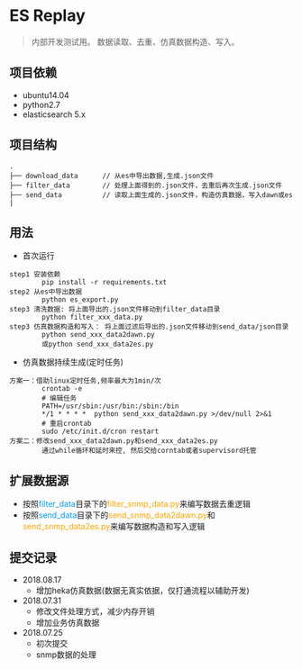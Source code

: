 # ES Replay
> 内部开发测试用。
> 数据读取、去重、仿真数据构造、写入。

## 项目依赖
* ubuntu14.04
* python2.7
* elasticsearch 5.x

## 项目结构
```
.
├── download_data      // 从es中导出数据,生成.json文件
├── filter_data        // 处理上面得到的.json文件，去重后再次生成.json文件
├── send_data          // 读取上面生成的.json文件，构造仿真数据，写入dawn或es
|
```

## 用法
* 首次运行
```
step1 安装依赖
		pip install -r requirements.txt
step2 从es中导出数据
		python es_export.py
step3 清洗数据: 将上面导出的.json文件移动到filter_data目录
		python filter_xxx_data.py
step3 仿真数据构造和写入： 将上面过滤后导出的.json文件移动到send_data/json目录
		python send_xxx_data2dawn.py
		或python send_xxx_data2es.py
```
* 仿真数据持续生成(定时任务)
```
方案一：借助linux定时任务,频率最大为1min/次
		crontab -e
		# 编辑任务
		PATH=/usr/sbin:/usr/bin:/sbin:/bin
		*/1 * * * *  python send_xxx_data2dawn.py >/dev/null 2>&1
		# 重启crontab
		sudo /etc/init.d/cron restart
方案二：修改send_xxx_data2dawn.py和send_xxx_data2es.py
		通过while循环和延时来控, 然后交给corntab或者supervisord托管
```

## 扩展数据源
* 按照<font color=#0099ff>filter_data</font>目录下的<font color=orange>filter_snmp_data.py</font>来编写数据去重逻辑
* 按照<font color=#0099ff>send_data</font>目录下的<font color=orange>send_snmp_data2dawn.py</font>和<font color=orange>send_snmp_data2es.py</font>来编写数据构造和写入逻辑

## 提交记录
* 2018.08.17
  * 增加heka仿真数据(数据无真实依据，仅打通流程以辅助开发) 
* 2018.07.31
  * 修改文件处理方式，减少内存开销
  * 增加业务仿真数据
* 2018.07.25
  * 初次提交
  * snmp数据的处理
